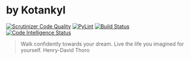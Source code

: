 # by Kotankyl
[![Scrutinizer Code Quality](https://scrutinizer-ci.com/g/Studen4/DICT_python_education_-_-/badges/quality-score.png?b=dev)](https://scrutinizer-ci.com/g/Studen4/DICT_python_education_-_-/?branch=dev)
[![PyLint](https://img.shields.io/badge/PyLint--brightgreen.svg)](https://codeclimate.com/github/Studen4/DICT_python_education_-_-/maintainability)
[![Build Status](https://scrutinizer-ci.com/g/Studen4/DICT_python_education_-_-/badges/build.png?b=dev)](https://scrutinizer-ci.com/g/Studen4/DICT_python_education_-_-/build-status/dev)
[![Code Intelligence Status](https://scrutinizer-ci.com/g/Studen4/DICT_python_education_-_-/badges/code-intelligence.svg?b=dev)](https://scrutinizer-ci.com/code-intelligence)
> Walk confidently towards your dream. Live the life you imagined for yourself.
> Henry-David Thoro

